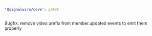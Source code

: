 ```yaml
---
'@signalwire/core': patch
---
```


Bugfix: remove video prefix from member.updated events to emit them properly
